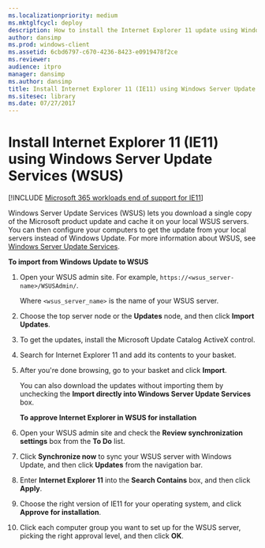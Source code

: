 ```yaml
---
ms.localizationpriority: medium
ms.mktglfcycl: deploy
description: How to install the Internet Explorer 11 update using Windows Server Update Services (WSUS)'
author: dansimp
ms.prod: windows-client
ms.assetid: 6cbd6797-c670-4236-8423-e0919478f2ce
ms.reviewer: 
audience: itpro
manager: dansimp
ms.author: dansimp
title: Install Internet Explorer 11 (IE11) using Windows Server Update Services (WSUS) (Internet Explorer 11 for IT Pros)
ms.sitesec: library
ms.date: 07/27/2017
---
```



# Install Internet Explorer 11 (IE11) using Windows Server Update Services (WSUS)

[!INCLUDE [Microsoft 365 workloads end of support for IE11](../includes/microsoft-365-ie-end-of-support.md)]

Windows Server Update Services (WSUS) lets you download a single copy of the Microsoft product update and cache it on your local WSUS servers. You can then configure your computers to get the update from your local servers instead of Windows Update. For more information about WSUS, see [Windows Server Update Services](/previous-versions/windows/it-pro/windows-server-2012-R2-and-2012/hh852345(v=ws.11)).

 **To import from Windows Update to WSUS**

1. Open your WSUS admin site. For example, `https://<wsus_server-name>/WSUSAdmin/`.<P>
   Where `<wsus_server_name>` is the name of your WSUS server.

2. Choose the top server node or the **Updates** node, and then click **Import Updates**.

3. To get the updates, install the Microsoft Update Catalog ActiveX control.

4. Search for Internet Explorer 11 and add its contents to your basket.

5. After you're done browsing, go to your basket and click **Import**.

   You can also download the updates without importing them by unchecking the **Import directly into Windows Server Update Services** box.

   **To approve Internet Explorer in WSUS for installation**

6. Open your WSUS admin site and check the **Review synchronization settings** box from the **To Do** list.

7. Click **Synchronize now** to sync your WSUS server with Windows Update, and then click **Updates** from the navigation bar.

8. Enter **Internet Explorer 11** into the **Search Contains** box, and then click **Apply**.

9. Choose the right version of IE11 for your operating system, and click **Approve for installation**.

10. Click each computer group you want to set up for the WSUS server, picking the right approval level, and then click **OK**.

 

